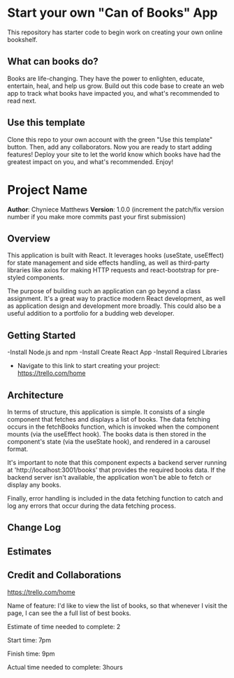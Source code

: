 # Start your own "Can of Books" App

This repository has starter code to begin work on creating your own online bookshelf.

## What can books do?

Books are life-changing. They have the power to enlighten, educate, entertain, heal, and help us grow. Build out this code base to create an web app to track what books have impacted you, and what's recommended to read next.

## Use this template

Clone this repo to your own account with the green "Use this template" button. Then, add any collaborators. Now you are ready to start adding features! Deploy your site to let the world know which books have had the greatest impact on you, and what's recommended. Enjoy!

# Project Name

**Author**: Chyniece Matthews
**Version**: 1.0.0 (increment the patch/fix version number if you make more commits past your first submission)

## Overview
This application is built with React. It leverages hooks (useState, useEffect) for state management and side effects handling, as well as third-party libraries like axios for making HTTP requests and react-bootstrap for pre-styled components.

The purpose of building such an application can go beyond a class assignment. It's a great way to practice modern React development, as well as application design and development more broadly. This could also be a useful addition to a portfolio for a budding web developer.

## Getting Started
-Install Node.js and npm
-Install Create React App
-Install Required Libraries
- Navigate to this link to start creating your project: https://trello.com/home

## Architecture
In terms of structure, this application is simple. It consists of a single component that fetches and displays a list of books. The data fetching occurs in the fetchBooks function, which is invoked when the component mounts (via the useEffect hook). The books data is then stored in the component's state (via the useState hook), and rendered in a carousel format.

It's important to note that this component expects a backend server running at 'http://localhost:3001/books' that provides the required books data. If the backend server isn't available, the application won't be able to fetch or display any books.

Finally, error handling is included in the data fetching function to catch and log any errors that occur during the data fetching process.

## Change Log

## Estimates

## Credit and Collaborations
https://trello.com/home

Name of feature: I'd like to view the list of books, so that whenever I visit the page, I can see the a full list of best books.

Estimate of time needed to complete: 2

Start time: 7pm

Finish time: 9pm

Actual time needed to complete: 3hours